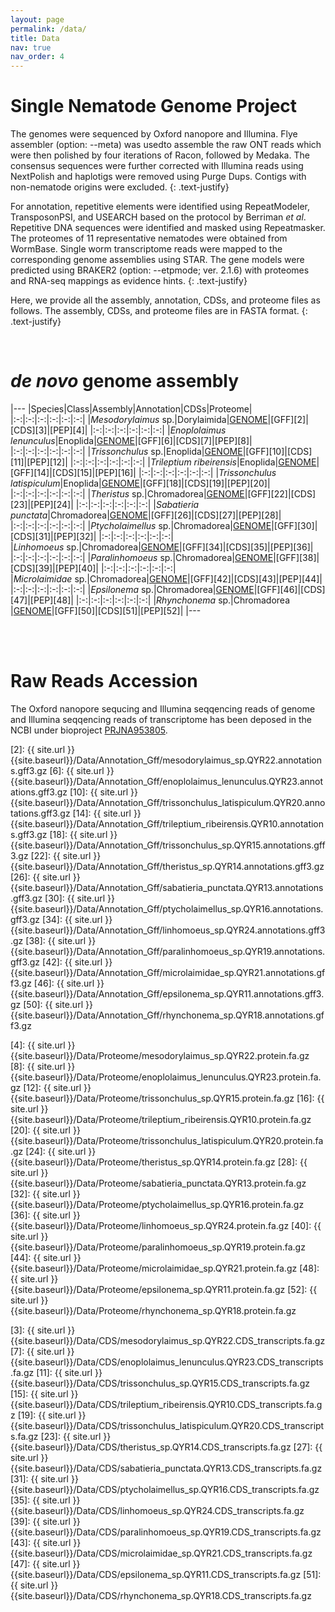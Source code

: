 ```yaml
---
layout: page
permalink: /data/
title: Data
nav: true
nav_order: 4
---
```

# Single Nematode Genome Project
The genomes were sequenced by Oxford nanopore and Illumina. Flye assembler (option: --meta) was usedto assemble the raw ONT reads which were then polished by four iterations of Racon, followed by Medaka. The consensus sequences were further corrected with Illumina reads using NextPolish and haplotigs were removed using Purge Dups. Contigs with non-nematode origins were excluded. 
{: .text-justify}

For annotation, repetitive elements were identified using RepeatModeler, TransposonPSI, and USEARCH based on the protocol by Berriman *et al*. Repetitive DNA sequences were identified and masked using Repeatmasker. The proteomes of 11 representative nematodes were obtained from WormBase. Single worm transcriptome reads were mapped to the corresponding genome assemblies using STAR. The gene models were predicted using BRAKER2 (option: --etpmode; ver. 2.1.6) with proteomes and RNA-seq mappings as evidence hints. 
{: .text-justify}

Here, we provide all the assembly, annotation, CDSs, and proteome files as follows. The assembly, CDSs, and proteome files are in FASTA format.
{: .text-justify}

<br>

# *de novo* genome assembly

|---
|Species|Class|Assembly|Annotation|CDSs|Proteome|
|:-:|:-:|:-:|:-:|:-:|:-:|
|*Mesodorylaimus* sp.|Dorylaimida|[GENOME](https://ftp.ebi.ac.uk/pub/databases/wormbase/parasite/datasets/PRJNA953805/mesodorylaimus_sp/PRJNA953805/mesodorylaimus_sp.QYR22.genomics.fa)|[GFF][2]|[CDS][3]|[PEP][4]|
|:-:|:-:|:-:|:-:|:-:|:-:|
|*Enoplolaimus lenunculus*|Enoplida|[GENOME](https://ftp.ebi.ac.uk/pub/databases/wormbase/parasite/datasets/PRJNA953805/enoplolaimus_lenunculus/PRJNA953805/enoplolaimus_lenunculus.QYR23.genomics.fa)|[GFF][6]|[CDS][7]|[PEP][8]|
|:-:|:-:|:-:|:-:|:-:|:-:|
|*Trissonchulus* sp.|Enoplida|[GENOME](https://ftp.ebi.ac.uk/pub/databases/wormbase/parasite/datasets/PRJNA953805/trissonchulus_sp/PRJNA953805/trissonchulus_sp.QYR15.genomics.fa)|[GFF][10]|[CDS][11]|[PEP][12]|
|:-:|:-:|:-:|:-:|:-:|:-:|
|*Trileptium ribeirensis*|Enoplida|[GENOME](https://ftp.ebi.ac.uk/pub/databases/wormbase/parasite/datasets/PRJNA953805/trileptium_ribeirensis/PRJNA953805/trileptium_ribeirensis.QYR10.genomics.fa)|[GFF][14]|[CDS][15]|[PEP][16]|
|:-:|:-:|:-:|:-:|:-:|:-:|
|*Trissonchulus latispiculum*|Enoplida|[GENOME](https://ftp.ebi.ac.uk/pub/databases/wormbase/parasite/datasets/PRJNA953805/trissonchulus_latispiculum/PRJNA953805/trissonchulus_latispiculum.QYR20.genomics.fa)|[GFF][18]|[CDS][19]|[PEP][20]|
|:-:|:-:|:-:|:-:|:-:|:-:|
|*Theristus* sp.|Chromadorea|[GENOME](https://ftp.ebi.ac.uk/pub/databases/wormbase/parasite/datasets/PRJNA953805/theristus_sp/PRJNA953805/theristus_sp.QYR14.genomics.fa)|[GFF][22]|[CDS][23]|[PEP][24]|
|:-:|:-:|:-:|:-:|:-:|:-:|
|*Sabatieria punctata*|Chromadorea|[GENOME](https://ftp.ebi.ac.uk/pub/databases/wormbase/parasite/datasets/PRJNA953805/sabatieria_punctata/PRJNA953805/sabatieria_punctata.QYR13.genomics.fa)|[GFF][26]|[CDS][27]|[PEP][28]|
|:-:|:-:|:-:|:-:|:-:|:-:|
|*Ptycholaimellus* sp.|Chromadorea|[GENOME](https://ftp.ebi.ac.uk/pub/databases/wormbase/parasite/datasets/PRJNA953805/ptycholaimellus_sp/PRJNA953805/ptycholaimellus_sp.QYR16.genomics.fa)|[GFF][30]|[CDS][31]|[PEP][32]|
|:-:|:-:|:-:|:-:|:-:|:-:|
|*Linhomoeus* sp.|Chromadorea|[GENOME](https://ftp.ebi.ac.uk/pub/databases/wormbase/parasite/datasets/PRJNA953805/linhomoeus_sp/PRJNA953805/linhomoeus_sp.QYR24.genomics.fa)|[GFF][34]|[CDS][35]|[PEP][36]|
|:-:|:-:|:-:|:-:|:-:|:-:|
|*Paralinhomoeus* sp.|Chromadorea|[GENOME](https://ftp.ebi.ac.uk/pub/databases/wormbase/parasite/datasets/PRJNA953805/paralinhomoeus_sp/PRJNA953805/paralinhomoeus_sp.QYR19.genomics.fa)|[GFF][38]|[CDS][39]|[PEP][40]|
|:-:|:-:|:-:|:-:|:-:|:-:|
|*Microlaimidae* sp.|Chromadorea|[GENOME](https://ftp.ebi.ac.uk/pub/databases/wormbase/parasite/datasets/PRJNA953805/microlaimidae_sp/PRJNA953805/microlaimidae_sp.QYR21.genomics.fa)|[GFF][42]|[CDS][43]|[PEP][44]|
|:-:|:-:|:-:|:-:|:-:|:-:|
|*Epsilonema* sp.|Chromadorea|[GENOME](https://ftp.ebi.ac.uk/pub/databases/wormbase/parasite/datasets/PRJNA953805/epsilonema_sp/PRJNA953805/epsilonema_sp.QYR11.genomics.fa)|[GFF][46]|[CDS][47]|[PEP][48]|
|:-:|:-:|:-:|:-:|:-:|:-:|
|*Rhynchonema* sp.|Chromadorea |[GENOME](https://ftp.ebi.ac.uk/pub/databases/wormbase/parasite/datasets/PRJNA953805/rhynchonema_sp/PRJNA953805/rhynchonema_sp.QYR18.genomics.fa)|[GFF][50]|[CDS][51]|[PEP][52]|
|---

<br><br>

# Raw Reads Accession
The Oxford nanopore sequcing and Illumina seqqencing reads of genome and Illumina seqqencing reads of transcriptome has been deposed in the NCBI under bioproject [PRJNA953805](https://www.ncbi.nlm.nih.gov/bioproject/PRJNA953805). 


[2]: {{ site.url }}{{site.baseurl}}/Data/Annotation_Gff/mesodorylaimus_sp.QYR22.annotations.gff3.gz
[6]: {{ site.url }}{{site.baseurl}}/Data/Annotation_Gff/enoplolaimus_lenunculus.QYR23.annotations.gff3.gz
[10]: {{ site.url }}{{site.baseurl}}/Data/Annotation_Gff/trissonchulus_latispiculum.QYR20.annotations.gff3.gz
[14]: {{ site.url }}{{site.baseurl}}/Data/Annotation_Gff/trileptium_ribeirensis.QYR10.annotations.gff3.gz
[18]: {{ site.url }}{{site.baseurl}}/Data/Annotation_Gff/trissonchulus_sp.QYR15.annotations.gff3.gz
[22]: {{ site.url }}{{site.baseurl}}/Data/Annotation_Gff/theristus_sp.QYR14.annotations.gff3.gz
[26]: {{ site.url }}{{site.baseurl}}/Data/Annotation_Gff/sabatieria_punctata.QYR13.annotations.gff3.gz
[30]: {{ site.url }}{{site.baseurl}}/Data/Annotation_Gff/ptycholaimellus_sp.QYR16.annotations.gff3.gz
[34]: {{ site.url }}{{site.baseurl}}/Data/Annotation_Gff/linhomoeus_sp.QYR24.annotations.gff3.gz
[38]: {{ site.url }}{{site.baseurl}}/Data/Annotation_Gff/paralinhomoeus_sp.QYR19.annotations.gff3.gz
[42]: {{ site.url }}{{site.baseurl}}/Data/Annotation_Gff/microlaimidae_sp.QYR21.annotations.gff3.gz
[46]: {{ site.url }}{{site.baseurl}}/Data/Annotation_Gff/epsilonema_sp.QYR11.annotations.gff3.gz
[50]: {{ site.url }}{{site.baseurl}}/Data/Annotation_Gff/rhynchonema_sp.QYR18.annotations.gff3.gz

[4]: {{ site.url }}{{site.baseurl}}/Data/Proteome/mesodorylaimus_sp.QYR22.protein.fa.gz
[8]: {{ site.url }}{{site.baseurl}}/Data/Proteome/enoplolaimus_lenunculus.QYR23.protein.fa.gz
[12]: {{ site.url }}{{site.baseurl}}/Data/Proteome/trissonchulus_sp.QYR15.protein.fa.gz
[16]: {{ site.url }}{{site.baseurl}}/Data/Proteome/trileptium_ribeirensis.QYR10.protein.fa.gz
[20]: {{ site.url }}{{site.baseurl}}/Data/Proteome/trissonchulus_latispiculum.QYR20.protein.fa.gz
[24]: {{ site.url }}{{site.baseurl}}/Data/Proteome/theristus_sp.QYR14.protein.fa.gz
[28]: {{ site.url }}{{site.baseurl}}/Data/Proteome/sabatieria_punctata.QYR13.protein.fa.gz
[32]: {{ site.url }}{{site.baseurl}}/Data/Proteome/ptycholaimellus_sp.QYR16.protein.fa.gz
[36]: {{ site.url }}{{site.baseurl}}/Data/Proteome/linhomoeus_sp.QYR24.protein.fa.gz
[40]: {{ site.url }}{{site.baseurl}}/Data/Proteome/paralinhomoeus_sp.QYR19.protein.fa.gz
[44]: {{ site.url }}{{site.baseurl}}/Data/Proteome/microlaimidae_sp.QYR21.protein.fa.gz
[48]: {{ site.url }}{{site.baseurl}}/Data/Proteome/epsilonema_sp.QYR11.protein.fa.gz
[52]: {{ site.url }}{{site.baseurl}}/Data/Proteome/rhynchonema_sp.QYR18.protein.fa.gz


[3]: {{ site.url }}{{site.baseurl}}/Data/CDS/mesodorylaimus_sp.QYR22.CDS_transcripts.fa.gz
[7]: {{ site.url }}{{site.baseurl}}/Data/CDS/enoplolaimus_lenunculus.QYR23.CDS_transcripts.fa.gz
[11]: {{ site.url }}{{site.baseurl}}/Data/CDS/trissonchulus_sp.QYR15.CDS_transcripts.fa.gz
[15]: {{ site.url }}{{site.baseurl}}/Data/CDS/trileptium_ribeirensis.QYR10.CDS_transcripts.fa.gz
[19]: {{ site.url }}{{site.baseurl}}/Data/CDS/trissonchulus_latispiculum.QYR20.CDS_transcripts.fa.gz
[23]: {{ site.url }}{{site.baseurl}}/Data/CDS/theristus_sp.QYR14.CDS_transcripts.fa.gz
[27]: {{ site.url }}{{site.baseurl}}/Data/CDS/sabatieria_punctata.QYR13.CDS_transcripts.fa.gz
[31]: {{ site.url }}{{site.baseurl}}/Data/CDS/ptycholaimellus_sp.QYR16.CDS_transcripts.fa.gz
[35]: {{ site.url }}{{site.baseurl}}/Data/CDS/linhomoeus_sp.QYR24.CDS_transcripts.fa.gz
[39]: {{ site.url }}{{site.baseurl}}/Data/CDS/paralinhomoeus_sp.QYR19.CDS_transcripts.fa.gz
[43]: {{ site.url }}{{site.baseurl}}/Data/CDS/microlaimidae_sp.QYR21.CDS_transcripts.fa.gz
[47]: {{ site.url }}{{site.baseurl}}/Data/CDS/epsilonema_sp.QYR11.CDS_transcripts.fa.gz
[51]: {{ site.url }}{{site.baseurl}}/Data/CDS/rhynchonema_sp.QYR18.CDS_transcripts.fa.gz

